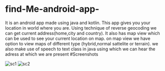 # find-Me-android-app-

It is an android app made using java and kotlin.
This app gives you your location in world where you are.
Using technique of reverse geocoding we can get current address(home,city and country).
It also has map view which can be used to see your current location on map.
on map view we have option to view maps of different type (hybrid,normal sattelite or terrain).
we also make use of speech to text class in java using which we can hear the adress at which we are present 
#Screenshots

![sc1](https://user-images.githubusercontent.com/51230244/111027617-50d23600-8417-11eb-9353-c674d34918b6.jpg)
![sc2](https://user-images.githubusercontent.com/51230244/111027619-54fe5380-8417-11eb-923c-1ce1556f8712.jpg)
